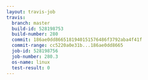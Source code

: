 ```yaml
---
layout: travis-job
travis:
  branch: master
  build-id: 528198753
  build-number: 280
  commit: 186ae0dd8665181940151576486f3792aba4f41f
  commit-range: cc5220a0e31b...186ae0dd8665
  job-id: 528198756
  job-number: 280.3
  os-name: linux
  test-result: 0
---
```

